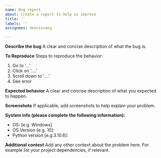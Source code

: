 ```yaml
---
name: Bug report
about: Create a report to help us improve
title: ''
labels: ''
assignees: dennisvang

---
```


**Describe the bug**
A clear and concise description of what the bug is.

**To Reproduce**
Steps to reproduce the behavior:
1. Go to '...'
2. Click on '....'
3. Scroll down to '....'
4. See error

**Expected behavior**
A clear and concise description of what you expected to happen.

**Screenshots**
If applicable, add screenshots to help explain your problem.

**System info (please complete the following information):**
 - OS: [e.g. Windows]
 - OS Version [e.g. 10]:
 - Python version [e.g.3.10.6]:

**Additional context**
Add any other context about the problem here.
For example list your project dependencies, if relevant.
